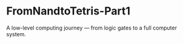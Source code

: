 # FromNandtoTetris-Part1
A low-level computing journey — from logic gates to a full computer system.
